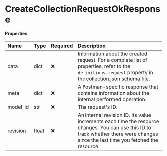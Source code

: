 # CreateCollectionRequestOkResponse

**Properties**

| Name     | Type  | Required | Description                                                                                                                                                                                                                             |
| :------- | :---- | :------- | :-------------------------------------------------------------------------------------------------------------------------------------------------------------------------------------------------------------------------------------- |
| data     | dict  | ❌       | Information about the created request. For a complete list of properties, refer to the `definitions.request` property in the [collection.json schema file](https://schema.postman.com/collection/json/v1.0.0/draft-07/collection.json). |
| meta     | dict  | ❌       | A Postman-specific response that contains information about the internal performed operation.                                                                                                                                           |
| model_id | str   | ❌       | The request's ID.                                                                                                                                                                                                                       |
| revision | float | ❌       | An internal revision ID. Its value increments each time the resource changes. You can use this ID to track whether there were changes since the last time you fetched the resource.                                                     |
